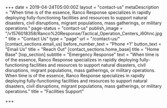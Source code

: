 +++
date = 2019-04-24T05:00:00Z
layout = "contact-us"
metaDescription = "When time is of the essence, Ranco Response specializes in rapidly deploying fully-functioning facilities and resources to support natural disasters, civil disruptions, migrant populations, mass gatherings, or military operations."
page-status = "contact-us"
publish_image = "/v1576018358/Ranco%20Response/Tactical_Operation_Centers_i60hnc.jpg"
title = "Contact Us"
type = "page"
url = "/contact-us/"
[contact_sections.email_us]
before_number_text = "Phone +1"
button_text = "Email Us"
title = "Reach Out"
[contact_sections.home_base]
title = "Home Base"
[top_section]
subtitle = "Emergency Response"
text = "When time is of the essence, Ranco Response specializes in rapidly deploying fully-functioning facilities and resources to support natural disasters, civil disruptions, migrant populations, mass gatherings, or military operations. When time is of the essence, Ranco Response specializes in rapidly deploying fully-functioning facilities and resources to support natural disasters, civil disruptions, migrant populations, mass gatherings, or military operations."
title = "Facilities Support"

+++
